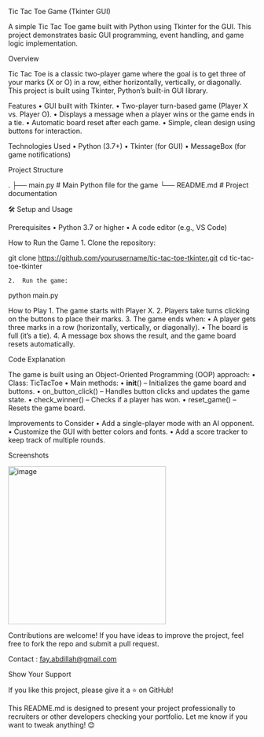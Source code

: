 Tic Tac Toe Game (Tkinter GUI)

A simple Tic Tac Toe game built with Python using Tkinter for the GUI. This project demonstrates basic GUI programming, event handling, and game logic implementation.

Overview

Tic Tac Toe is a classic two-player game where the goal is to get three of your marks (X or O) in a row, either horizontally, vertically, or diagonally. This project is built using Tkinter, Python’s built-in GUI library.

Features
	•	GUI built with Tkinter.
	•	Two-player turn-based game (Player X vs. Player O).
	•	Displays a message when a player wins or the game ends in a tie.
	•	Automatic board reset after each game.
	•	Simple, clean design using buttons for interaction.

Technologies Used
	•	Python (3.7+)
	•	Tkinter (for GUI)
	•	MessageBox (for game notifications)

Project Structure

.
├── main.py          # Main Python file for the game
└── README.md        # Project documentation

🛠️ Setup and Usage

Prerequisites
	•	Python 3.7 or higher
	•	A code editor (e.g., VS Code)

How to Run the Game
	1.	Clone the repository:

git clone https://github.com/yourusername/tic-tac-toe-tkinter.git
cd tic-tac-toe-tkinter


	2.	Run the game:

python main.py

How to Play
	1.	The game starts with Player X.
	2.	Players take turns clicking on the buttons to place their marks.
	3.	The game ends when:
	•	A player gets three marks in a row (horizontally, vertically, or diagonally).
	•	The board is full (it’s a tie).
	4.	A message box shows the result, and the game board resets automatically.

Code Explanation

The game is built using an Object-Oriented Programming (OOP) approach:
	•	Class: TicTacToe
	•	Main methods:
	•	__init__() – Initializes the game board and buttons.
	•	on_button_click() – Handles button clicks and updates the game state.
	•	check_winner() – Checks if a player has won.
	•	reset_game() – Resets the game board.

Improvements to Consider
	•	Add a single-player mode with an AI opponent.
	•	Customize the GUI with better colors and fonts.
	•	Add a score tracker to keep track of multiple rounds.

Screenshots

<img width="321" alt="image" src="https://github.com/user-attachments/assets/4cdd6c07-098f-4faf-84a2-ffc6bacc9584" />

Contributions are welcome!
If you have ideas to improve the project, feel free to fork the repo and submit a pull request.

Contact : fay.abdillah@gmail.com

Show Your Support

If you like this project, please give it a ⭐️ on GitHub!

This README.md is designed to present your project professionally to recruiters or other developers checking your portfolio. Let me know if you want to tweak anything! 😊
